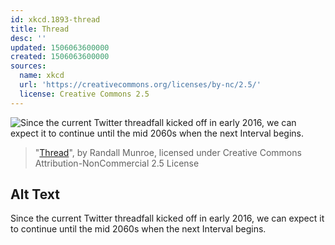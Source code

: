 ```yaml
---
id: xkcd.1893-thread
title: Thread
desc: ''
updated: 1506063600000
created: 1506063600000
sources:
  name: xkcd
  url: 'https://creativecommons.org/licenses/by-nc/2.5/'
  license: Creative Commons 2.5
---
```

![Since the current Twitter threadfall kicked off in early 2016, we can expect it to continue until the mid 2060s when the next Interval begins.](https://imgs.xkcd.com/comics/thread.png)
> "[Thread](https://xkcd.com/1893/)", by Randall Munroe, licensed under Creative Commons Attribution-NonCommercial 2.5 License

## Alt Text
Since the current Twitter threadfall kicked off in early 2016, we can expect it to continue until the mid 2060s when the next Interval begins.
